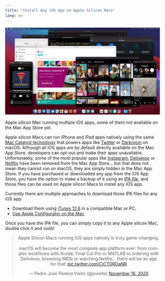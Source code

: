 ```yaml
---
title: "Install Any iOS App on Apple Silicon Macs"
lang: en
---
```


![iOS apps on Apple silicon Mac](/media/2020/11/ios-apps-apple-silicon.jpg)
<figcaption>Apple silicon Mac running multiple iOS apps, some of them not available on the Mac App Store yet.</figcaption>

Apple silicon Macs can run iPhone and iPad apps natively using the same [Mac Catalyst technology](https://developer.apple.com/mac-catalyst/) that powers apps like [Twitter](https://apps.apple.com/es/app/twitter/id1482454543?mt=12) or [Darkroom](https://apps.apple.com/es/app/darkroom-editor-de-foto-v%C3%ADdeo/id953286746) on macOS. Although all iOS apps are by default directly available on the Mac App Store, developers can opt-out and make their apps unavailable. Unfortunately, some of the most popular apps like [Instagram](https://apps.apple.com/es/app/instagram/id389801252), [Deliveroo](https://apps.apple.com/es/app/deliveroo-comida-a-domicilio/id1001501844) or [Netflix](https://apps.apple.com/es/app/netflix/id363590051) have been removed from the Mac App Store… but that does not mean they cannot run on macOS, they are simply hidden in the Mac App Store. If you have purchased or downloaded any app from the iOS App Store, you have the option to make a backup of it using an [IPA file](https://en.wikipedia.org/wiki/.ipa), and those files can be used on Apple silicon Macs to install any iOS app.

Currently there are multiple approaches to download those IPA files for any iOS app:

- Download them using [iTunes 12.6](https://support.apple.com/es_ES/downloads/itunes) in a compatible Mac or PC.
- [Use Apple Configurator on the Mac](https://medium.com/@b0661064248/how-can-i-get-ipa-of-any-app-which-is-available-on-app-store-3a403be7b028).

Once you have the IPA file, you can simply copy it to any Apple silicon Mac, double click it and _voilà!_

<center>
<blockquote class="twitter-tweet" data-dnt="true"><p lang="en" dir="ltr">Apple Silicon Macs running iOS apps natively is truly game-changing.<br><br>macOS will become the most complete app platform ever: from complex workflows with Xcode, Final Cut Pro or MATLAB to ordering with Deliveroo, browsing IMDb or watching Netflix… there will be an app for that! <a href="https://t.co/CiCTOROaNR">pic.twitter.com/CiCTOROaNR</a></p>&mdash; Pedro José Pereira Vieito (@pvieito) <a href="https://twitter.com/pvieito/status/1328397045032497154?ref_src=twsrc%5Etfw">November 16, 2020</a></blockquote> <script async src="https://platform.twitter.com/widgets.js" charset="utf-8"></script>
</center>
